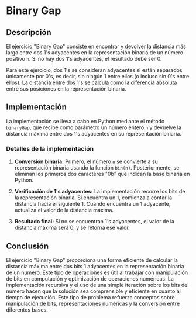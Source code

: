 # Binary Gap

## Descripción

El ejercicio "Binary Gap" consiste en encontrar y devolver la distancia más larga entre dos 1's adyacentes en la representación binaria de un número positivo `n`. Si no hay dos 1's adyacentes, el resultado debe ser 0.

Para este ejercicio, dos 1's se consideran adyacentes si están separados únicamente por 0's, es decir, sin ningún 1 entre ellos (o incluso sin 0's entre ellos). La distancia entre dos 1's se calcula como la diferencia absoluta entre sus posiciones en la representación binaria.

## Implementación

La implementación se lleva a cabo en Python mediante el método `binaryGap`, que recibe como parámetro un número entero `n` y devuelve la distancia máxima entre dos 1's adyacentes en su representación binaria.

### Detalles de la implementación

1. **Conversión binaria:** Primero, el número `n` se convierte a su representación binaria usando la función `bin(n)`. Posteriormente, se eliminan los primeros dos caracteres "0b" que indican la base binaria en Python.

2. **Verificación de 1's adyacentes:** La implementación recorre los bits de la representación binaria. Si encuentra un 1, comienza a contar la distancia hacia el siguiente 1. Cuando encuentra un 1 adyacente, actualiza el valor de la distancia máxima.

3. **Resultado final:** Si no se encuentran 1's adyacentes, el valor de la distancia máxima será 0, y se retorna ese valor.

## Conclusión

El ejercicio "Binary Gap" proporciona una forma eficiente de calcular la distancia máxima entre dos bits 1 adyacentes en la representación binaria de un número. Este tipo de operaciones es útil al trabajar con manipulación de bits en computación y optimización de operaciones numéricas. La implementación recursiva y el uso de una simple iteración sobre los bits del número hacen que la solución sea comprensible y eficiente en cuanto al tiempo de ejecución. Este tipo de problema refuerza conceptos sobre manipulación de bits, representaciones numéricas y la conversión entre diferentes bases.
